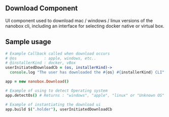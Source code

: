 ## Download Component

UI component used to download mac / windows / linux versions of the nanobox cli, including an interface for selecting docker native or virtual box.

## Sample usage

``` coffee
# Example Callback called when download occurs
# @os            : apple, windows, etc..
# @installerKind : docker, vBox 
userInitiatedDownloadCb = (os, installerKind)->
  console.log "The user has downloaded the #{os} #{installerKind} CLI"

app = new nanobox.Download()

# Example of using to detect Operating system
app.detectOs() # Returns : "windows", "apple", "linux" or "Unknown OS"

# Example of instantiating the download ui
app.build $(".holder"), userInitiatedDownloadCb
```
